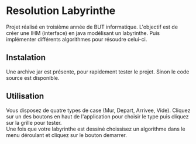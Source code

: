 # Resolution Labyrinthe
Projet réalisé en troisième année de BUT informatique. L'objectif est de créer une IHM (interface) en java modélisant un labyrinthe. Puis implémenter différents algorithmes pour résoudre celui-ci.  

## Instalation
Une archive jar est présente, pour rapidement tester le projet.
Sinon le code source est disponible.

## Utilisation
Vous disposez de quatre types de case (Mur, Depart, Arrivee, Vide). Cliquez sur un des boutons en haut de l'application pour choisir le type puis cliquez sur la grille pour tester.<br> 
Une fois que votre labyrinthe est dessiné choissisez un algorithme dans le menu déroulant et cliquez sur le bouton demarrer.
